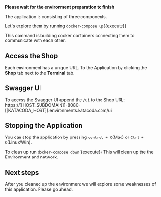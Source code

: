 **Please wait for the environment preparation to finish**

The application is consisting of three components.

Let's explore them by running `docker-compose up`{{execute}}

This command is building docker containers connecting them to communicate with each other.

## Access the Shop
Each environment has a unique URL.
To the Application by clicking the **Shop** tab next to the **Terminal** tab. 

## Swagger UI
To access the Swagger UI append the `/ui` to the Shop URL:
https://[[HOST_SUBDOMAIN]]-8080-[[KATACODA_HOST]].environments.katacoda.com/ui


## Stopping the Application
You can stop the application by pressing `control + C`(Mac) or `Ctrl + C`(Linux/Win).

To clean up run `docker-compose down`{{execute}}
This will clean up the the Environment and network.


## Next steps
After you cleaned up the environment we will explore some weaknesses of this application. Please go ahead.